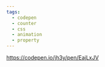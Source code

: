 ```yaml
---
tags:
  - codepen
  - counter
  - css
  - animation
  - property
---
```

https://codepen.io/jh3y/pen/EajLxJV

